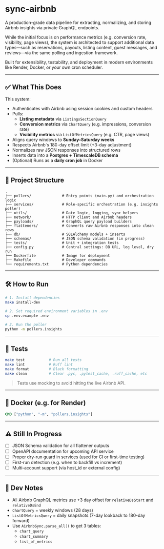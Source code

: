 # sync-airbnb

A production-grade data pipeline for extracting, normalizing, and storing Airbnb insights via private GraphQL endpoints.

While the initial focus is on performance metrics (e.g. conversion rate, visibility, page views), the system is architected to support additional data types—such as reservations, payouts, listing content, guest messages, and reviews—via the same polling and ingestion framework.

Built for extensibility, testability, and deployment in modern environments like Render, Docker, or your own cron scheduler.

---

## ✅ What This Does

This system:

- Authenticates with Airbnb using session cookies and custom headers
- Pulls:
  - **Listing metadata** via `ListingsSectionQuery`
  - **Conversion metrics** via `ChartQuery` (e.g. impressions, conversion rate)
  - **Visibility metrics** via `ListOfMetricsQuery` (e.g. CTR, page views)
- Aligns query windows to **Sunday–Saturday weeks**
- Respects Airbnb's 180-day offset limit (+3-day adjustment)
- Normalizes raw JSON responses into structured rows
- Inserts data into a **Postgres + TimescaleDB schema**
- (Optional) Runs as a **daily cron job** in Docker

---

## 📁 Project Structure

```
.
├── pollers/              # Entry points (main.py) and orchestration logic
├── services/             # Role-specific orchestration (e.g. insights poller)
├── utils/                # Date logic, logging, sync helpers
├── network/              # HTTP client and Airbnb headers
├── payloads/             # GraphQL query payload builders
├── flatteners/           # Converts raw Airbnb responses into clean rows
├── db/                   # SQLAlchemy models + inserts
├── schemas/              # JSON schema validation (in progress)
├── tests/                # Unit + integration tests
├── config.py             # Central settings: DB URL, log level, dry run
├── Dockerfile            # Image for deployment
├── Makefile              # Developer commands
└── requirements.txt      # Python dependencies
```

---

## 🛠 How to Run

```bash
# 1. Install dependencies
make install-dev

# 2. Set required environment variables in .env
cp .env.example .env

# 3. Run the poller
python -m pollers.insights
```

---

## 🧪 Tests

```bash
make test           # Run all tests
make lint           # Ruff lint
make format         # Black formatting
make clean          # Clear .pyc, .pytest_cache, .ruff_cache, etc
```

> Tests use mocking to avoid hitting the live Airbnb API.

---

## 🐳 Docker (e.g. for Render)

```Dockerfile
CMD ["python", "-m", "pollers.insights"]
```

---

## ⚠️ Still In Progress

- [ ] JSON Schema validation for all flattener outputs
- [ ] OpenAPI documentation for upcoming API service
- [ ] Proper dry-run guard in services (used for CI or first-time testing)
- [ ] First-run detection (e.g. when to backfill vs increment)
- [ ] Multi-account support (via host_id or external config)

---

## 🧠 Dev Notes

- All Airbnb GraphQL metrics use +3 day offset for `relativeDsStart` and `relativeDsEnd`
- `ChartQuery` = weekly windows (28 days)
- `ListOfMetricsQuery` = daily snapshots (7-day lookback to 180-day forward)
- Use `AirbnbSync.parse_all()` to get 3 tables:
  - `chart_query`
  - `chart_summary`
  - `list_of_metrics`
